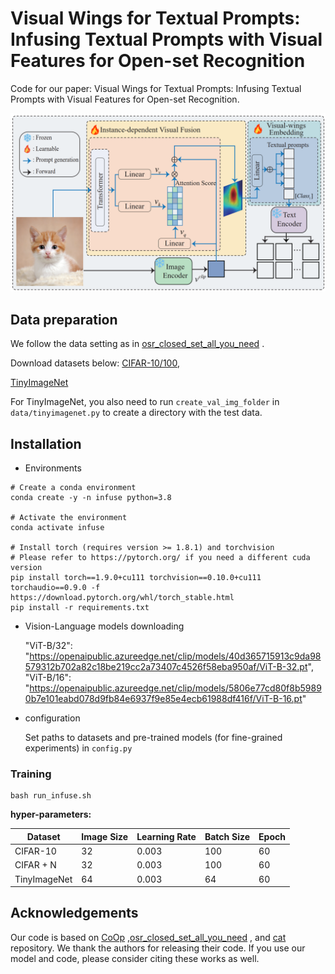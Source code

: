 

# Visual Wings for Textual Prompts: Infusing Textual Prompts with Visual Features for Open-set Recognition

Code for our paper: Visual Wings for Textual Prompts: Infusing Textual Prompts with Visual Features for Open-set Recognition.

![image](https://github.com/FayeXXX/INFUSE/blob/main/framework.png)

## Data preparation

We follow the data setting as in [osr_closed_set_all_you_need](https://github.com/sgvaze/osr_closed_set_all_you_need) .

Download datasets below:
[CIFAR-10/100](https://pytorch.org/vision/stable/datasets.html),

[TinyImageNet](https://github.com/rmccorm4/Tiny-Imagenet-200)

For TinyImageNet, you also need to run `create_val_img_folder` in `data/tinyimagenet.py` to create
a directory with the test data.


## Installation

* Environments

```
# Create a conda environment
conda create -y -n infuse python=3.8

# Activate the environment
conda activate infuse

# Install torch (requires version >= 1.8.1) and torchvision
# Please refer to https://pytorch.org/ if you need a different cuda version
pip install torch==1.9.0+cu111 torchvision==0.10.0+cu111 torchaudio==0.9.0 -f https://download.pytorch.org/whl/torch_stable.html
pip install -r requirements.txt
```

* Vision-Language models downloading

  "ViT-B/32": "https://openaipublic.azureedge.net/clip/models/40d365715913c9da98579312b702a82c18be219cc2a73407c4526f58eba950af/ViT-B-32.pt",
  "ViT-B/16": "https://openaipublic.azureedge.net/clip/models/5806e77cd80f8b59890b7e101eabd078d9fb84e6937f9e85e4ecb61988df416f/ViT-B-16.pt"

* configuration

  Set paths to datasets and pre-trained models (for fine-grained experiments) in ```config.py```

### Training

```
bash run_infuse.sh
```

**hyper-parameters:**

| **Dataset**       | **Image Size** | **Learning Rate** | **Batch Size** | Epoch |
|---------------|------------|---------------|------------|------------|
| CIFAR-10      | 32      | 0.003       | 100      | 60    |
| CIFAR + N     | 32      | 0.003        | 100      | 60    |
| TinyImageNet  | 64         | 0.003        | 64      | 60    |

## Acknowledgements

Our code is based on [CoOp](https://github.com/KaiyangZhou/CoOp) ,[osr_closed_set_all_you_need](https://github.com/sgvaze/osr_closed_set_all_you_need) , and [cat](https://github.com/linhezheng19/CAT) repository. We thank the authors for releasing their code. If you use our model and code, please consider citing these works as well.